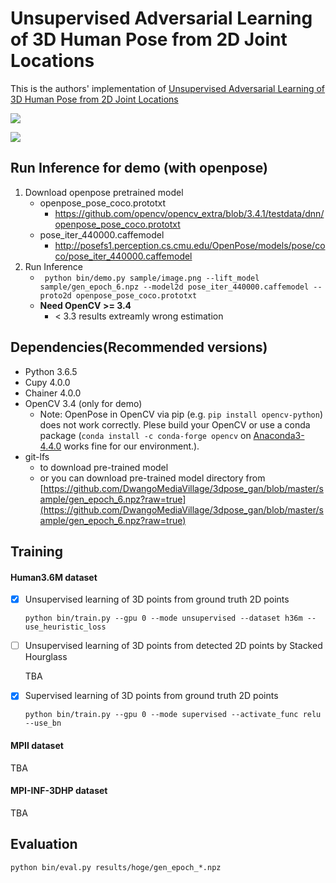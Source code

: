 # Unsupervised Adversarial Learning of 3D Human Pose from 2D Joint Locations

This is the authors' implementation of [Unsupervised Adversarial Learning of 3D Human Pose from 2D Joint Locations
](https://arxiv.org/abs/1803.08244)

![](https://nico-opendata.jp/assets/img/casestudy/3dpose_gan/system.png)

![](https://nico-opendata.jp/assets/img/casestudy/3dpose_gan/mpii.jpg)

## Run Inference for demo (with openpose)

1. Download openpose pretrained model
    * openpose_pose_coco.prototxt
        * https://github.com/opencv/opencv_extra/blob/3.4.1/testdata/dnn/openpose_pose_coco.prototxt
    * pose_iter_440000.caffemodel
        * http://posefs1.perception.cs.cmu.edu/OpenPose/models/pose/coco/pose_iter_440000.caffemodel
2. Run Inference
    * ` python bin/demo.py sample/image.png --lift_model sample/gen_epoch_6.npz --model2d pose_iter_440000.caffemodel --proto2d openpose_pose_coco.prototxt`
    * **Need OpenCV >= 3.4**
        * < 3.3 results extreamly wrong estimation

## Dependencies(Recommended versions)
  - Python 3.6.5
  - Cupy 4.0.0
  - Chainer 4.0.0
  - OpenCV 3.4 (only for demo)
    - Note: OpenPose in OpenCV via pip (e.g. `pip install opencv-python`) does not work correctly. Plese build your OpenCV or use a conda package (`conda install -c conda-forge opencv` on [Anaconda3-4.4.0](https://repo.continuum.io/archive/) works fine for our environment.).
  - git-lfs
    - to download pre-trained model
    - or you can download pre-trained model directory from [https://github.com/DwangoMediaVillage/3dpose_gan/blob/master/sample/gen_epoch_6.npz?raw=true](https://github.com/DwangoMediaVillage/3dpose_gan/blob/master/sample/gen_epoch_6.npz?raw=true)

## Training
#### Human3.6M dataset
  - [x] Unsupervised learning of 3D points from ground truth 2D points

    ```
    python bin/train.py --gpu 0 --mode unsupervised --dataset h36m --use_heuristic_loss
    ```
  - [ ] Unsupervised learning of 3D points from detected 2D points by Stacked Hourglass

    TBA

  - [x] Supervised learning of 3D points from ground truth 2D points

    ```
    python bin/train.py --gpu 0 --mode supervised --activate_func relu --use_bn
    ```

#### MPII dataset
TBA

#### MPI-INF-3DHP dataset
TBA

## Evaluation
```
python bin/eval.py results/hoge/gen_epoch_*.npz
```
